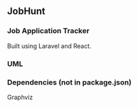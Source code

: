 ## JobHunt
### Job Application Tracker
Built using Laravel and React.

### UML


### Dependencies (not in package.json)
Graphviz